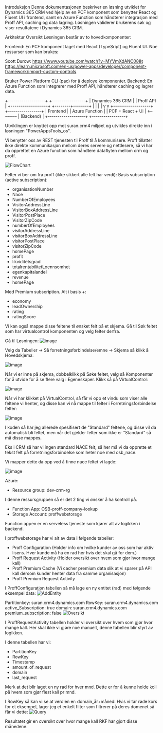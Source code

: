 Introduksjon
Denne dokumentasjonen beskriver en løsning utviklet for Dynamics 365 CRM ved hjelp av en PCF komponent som benytter React og Fluent UI i frontend, samt en Azure Function som håndterer integrasjon med Proff API, caching og data lagring. Løsningen validerer brukerens søk og viser resultatene i Dynamics 365 CRM.

Arkitektur Oversikt
Løsningen består av to hovedkomponenter:

Frontend: En PCF komponent laget med React (TypeSript) og Fluent UI.
Noe ressurser som kan brukes:

Scott Durow: https://www.youtube.com/watch?v=MYVmXdANC08&t
https://learn.microsoft.com/en-us/power-apps/developer/component-framework/import-custom-controls

Bruker Power Platform CLI (pac) for å deploye komponenter.
Backend: En Azure Function som integrerer med Proff API, håndterer caching og lagrer data.

  +-------------------+           +-----------------+
  | Dynamics 365 CRM  |           |    Proff API    |
  +-------------------+           +--------+--------+
            |                              |
            |                              |
            v                              v
  +-------------------+           +-----------------+
  |     Frontend      |           |  Azure Function |
  | PCF + React + UI  | <-------- |   (Backend)     |
  +-------------------+           +-----------------+

Utviklingen er knyttet opp mot suran.crm4 miljøet og utvikles direkte inn i løsningen "PowerAppsTools_os".

Vi benytter oss av REST tjenesten til Proff til å kommunisere.
Proff tillatter ikke direkte kommunikasjon mellom deres servere og nettlesere, så vi har da opprettet
en Azure function som håndtere dataflyten mellom crm og proff. 

![FlowChart](https://github.com/Oseberg-Solutions/OSEBERG_Proff/assets/111337560/c1a69d16-526c-4eba-8253-249d43bead2a)

Felter vi ber om fra proff (ikke sikkert alle felt har verdi):
Basis subscription (active subscription):

- organisationNumber
- Nace
- NumberOfEmployees
- VisitorAddressLine
- VisitorBoxAddressLine
- VisitorPostPlace
- VisitorZipCode
- numberOfEmployees
- visitorAddressLine
- visitorBoxAddressLine
- visitorPostPlace
- visitorZipCode
- homePage
- profit
- likviditetsgrad
- totalrentabilitetLoennsomhet
- egenkapitalandel
- revenue
- homePage

Med Premium subscription. Alt i basis +:

- economy
- leadOwnership
- rating
- ratingScore

Vi kan også mappe disse feltene til ønsket felt på et skjema. Gå til Søk feltet som har virtualcontrol komponenten og velg felter derfra.

Gå til Løsningen:
![image](https://github.com/Oseberg-Solutions/PCF-Component/assets/111337560/0ce76636-b20e-4ead-b04a-2703cdccea5e)

Velg da Tabeller -> Så forretningsforbindelse/emne -> Skjema så klikk å Hovedskjema:

![image](https://github.com/Oseberg-Solutions/PCF-Component/assets/111337560/256ae2da-8134-43cf-8e46-919fe6e731ba)

Når vi er inne på skjema, dobbelklikk på Søke feltet, velg så Komponenter for å utvide for å se flere valg i Egeneskaper. Klikk så på VirtualControl:

![image](https://github.com/Oseberg-Solutions/PCF-Component/assets/111337560/2a557c3d-9837-4df0-aa5a-6dc55a1f885f)

Når vi har klikket på VirtualControl, så får vi opp et vindu som viser alle feltene vi henter, og disse kan vi nå mappe til felter i Forretningsforbindelse felter:

![image](https://github.com/Oseberg-Solutions/PCF-Component/assets/111337560/6f9e6582-4ef6-436e-a2f5-bcfb89dd9a77)

I koden så har jeg allerede spesifisert de "Standard" feltene, og disse vil da automatisk bli feltet, men når det gjelder felter som ikke er "Standard" så må disse mappes.

Eks i CRM så har vi ingen standard NACE felt, så her må vi da opprette et tekst felt på forretningsforbindelse som heter noe med osb_nace.

Vi mapper dette da opp ved å finne nace feltet vi lagde:

![image](https://github.com/Oseberg-Solutions/PCF-Component/assets/111337560/f06990e0-4d5f-4d39-89b4-94803324ee15)

Azure:

- Resource group: dev-crm-rg

I denne ressursgruppen så er det 2 ting vi ønsker å ha kontroll på.

- Function App: OSB-proff-company-lookup
- Storage Account: proffwebstorage

Function appen er en serveless tjeneste som kjører alt av logikken i backend.

I proffwebstorage har vi alt av data i følgende tabeller:

- Proff Configuration (Holder info om hvilke kunder av oss som har aktiv lisens. Hver kunde må ha en rad her hvis det skal gå for dem.)
- Proff Request Activity (Holder oversikt over hvem som gjør hvor mange kall)
- Proff Premium Cache (Vi cacher premium data slik at vi sparer på API kall dersom kunder henter data fra samme organisasjon)
- Proff Premium Request Activity 

I ProffConfiguration tabellen så må lage en ny entitet (rad) med følgende eksempel data:
![AddEntity](https://github.com/Oseberg-Solutions/OSEBERG_Proff/assets/111337560/5db68a84-231a-48f3-b688-a0f13b1a21a3)

Partitionkey: suran.crm4.dynamics.com
RowKey: suran.crm4.dynamics.com
active_Subscription: true
domain: suran.crm4.dynamics.com
premium_subscription: false
![Oversikt](https://github.com/Oseberg-Solutions/OSEBERG_Proff/assets/111337560/32a2d9ae-bf1e-4ff2-9353-95d585920b31)


I ProffRequestActivity tabellen holder vi oversikt over hvem som gjør hvor mange kall.
Her skal ikke vi gjøre noe manuelt, denne tabellen blir styrt av logikken.

I denne tabellen har vi:

- PartitionKey
- RowKey
- Timestamp
- amount_of_request
- domain
- last_request

Merk at det blir laget en ny rad for hver mnd. Dette er for å kunne holde koll på hvem som gjør flest kall pr mnd.

I RowKey så kan vi se at verdien er: domain_år+måned.
Hvis vi tar røde kors for et eksempel, lager jeg et enkelt filter som filtrerer på deres domenet så får vi dette:
![Query](https://github.com/Oseberg-Solutions/OSEBERG_Proff/assets/111337560/b53b022a-d285-4c06-bdec-837206222014)

Resultatet gir en oversikt over hvor mange kall RKF har gjort disse månedene.

